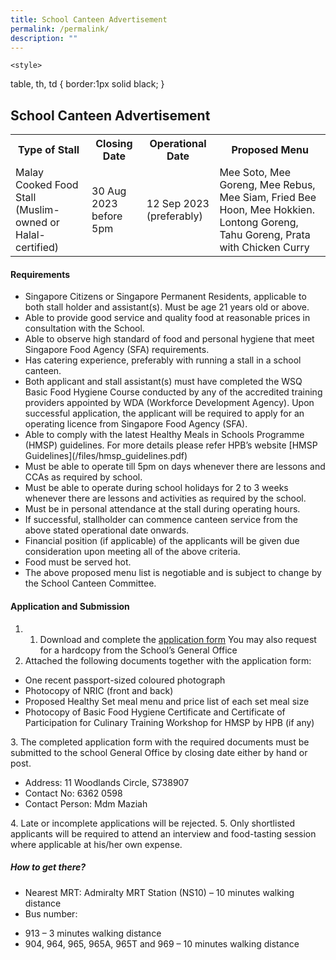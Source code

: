 ```yaml
---
title: School Canteen Advertisement
permalink: /permalink/
description: ""
---
```


	<style>
table, th, td {
  border:1px solid black;
}
</style>

<h2>School Canteen Advertisement</h2>

<table style="width:100%">
  <tbody><tr>
    <th>Type of Stall</th>
    <th>Closing Date</th>
    <th>Operational Date</th>
		  <th>Proposed Menu</th>
  </tr>
  <tr>
    <td>Malay Cooked Food Stall (Muslim-owned or Halal-certified)</td>
    <td>30 Aug 2023 before 5pm</td>
    <td>12 Sep 2023 (preferably)</td>
		<td>Mee Soto, Mee Goreng, Mee Rebus, Mee Siam, Fried Bee Hoon, Mee Hokkien. Lontong Goreng, Tahu Goreng, Prata with Chicken Curry</td>
  </tr>	
</tbody>
</table>

#### Requirements
<ul>
<li>	Singapore Citizens or Singapore Permanent Residents, applicable to both stall holder and assistant(s). Must be age 21 years old or above. </li>
<li>	Able to provide good service and quality food at reasonable prices in consultation with the School. </li>
<li>	Able to observe high standard of food and personal hygiene that meet Singapore Food Agency (SFA) requirements. </li>
<li>	Has catering experience, preferably with running a stall in a school canteen.
</li><li>		Both applicant and stall assistant(s) must have completed the WSQ Basic Food Hygiene Course conducted by any of the accredited training providers appointed by WDA (Workforce Development Agency). Upon successful application, the applicant will be required to apply for an operating licence from Singapore Food Agency (SFA). </li>
<li>	Able to comply with the latest Healthy Meals in Schools Programme (HMSP) guidelines. For more details please refer HPB’s website [HMSP Guidelines](/files/hmsp_guidelines.pdf) </li>
<li>		Must be able to operate till 5pm on days whenever there are lessons and CCAs as required by school. </li>
<li>		Must be able to operate during school holidays for 2 to 3 weeks whenever there are lessons and activities as required by the school. </li>
<li>	Must be in personal attendance at the stall during operating hours. </li>
<li>		If successful, stallholder can commence canteen service from the above stated operational date onwards. </li>
<li>	Financial position (if applicable) of the applicants will be given due consideration upon meeting all of the above criteria. </li>
<li>	Food must be served hot. </li>
<li>	The above proposed menu list is negotiable and is subject to change by the School Canteen Committee. </li>
	</ul>
	
#### Application and Submission

1. 1.	Download and complete the [application form](/files/application_for_canteen_stall.pdf) You may also request for a hardcopy from the School’s General Office 
2. 	Attached the following documents together with the application form:
<ul>
	<li>One recent passport-sized coloured photograph</li>
<li>Photocopy of NRIC (front and back)</li>
	<li>	Proposed Healthy Set meal menu and price list of each set meal size </li>
<li>	Photocopy of Basic Food Hygiene Certificate and Certificate of Participation for Culinary Training Workshop for HMSP by HPB (if any) </li>
</ul>
3. The completed application form with the required documents must be submitted to the school General Office by closing date either by hand or post. <ul><li>Address: 11 Woodlands Circle, S738907 </li> <li>Contact No: 6362 0598 </li> <li>Contact Person: Mdm Maziah </li></ul>
4. Late or incomplete applications will be rejected.
5. Only shortlisted applicants will be required to attend an interview and food-tasting session where applicable at his/her own expense.

##### How to get there?
*   Nearest MRT: Admiralty MRT Station (NS10) – 10 minutes walking distance
*   Bus number: 
<ul> 
	<li>913 – 3 minutes walking distance </li>
<li>904, 964, 965, 965A, 965T and 969 – 10 minutes walking distance</li>
	</ul>

